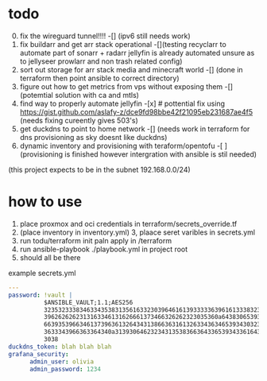 # todo 
0. fix the wireguard tunnel!!!! -[] (ipv6 still needs work)
1. fix buildarr and get arr stack operational -[](testing recyclarr to automate part of sonarr + radarr jellyfin is already automated unsure as to jellyseer prowlarr and non trash related config)
3. sort out storage for arr stack media and minecraft world -[] (done in terraform then point ansible to correct directory)
4. figure out how to get metrics from vps without exposing them -[] (potemtial solution with ca and mtls)
5. find way to properly automate jellyfin -[x] # pottential fix using https://gist.github.com/aslafy-z/dce9fd98bbe42f21095eb231687ae4f5 (needs fixing cureently gives 503's)
7. get duckdns to point to home network -[] (needs work in terraform for dns provisioning as sky doesnt like duckdns)
10. dynamic inventory and provisioning with teraform/opentofu -[ ](provisioning is finished however intergration with ansible is stil needed)


(this project expects to be in the subnet 192.168.0.0/24)

# how to use 
1. place proxmox and oci credentials in terraform/secrets_override.tf
2. (place inventory in inventory.yml)
3, plaace seret varibles in secrets.yml
3. run todu/terraform init paln apply in /terraform 
4. run ansible-playbook ./playbook.yml in project root 
5. should all be there

example secrets.yml
```yaml
---
password: !vault |
          $ANSIBLE_VAULT;1.1;AES256
          32353233383463343538313561633230396461613933333639616133383232306665616538376235
          3962626262313163346131626661373466326262323035360a643830653933623161323838313366
          66393539663461373963613264343138663631613263343634653934303236353466343634313830
          3633343966363364340a313930646232343135383663643365393433616431313663646563393938
          3038
duckdns_token: blah blah blah
grafana_security:
      admin_user: olivia
      admin_password: 1234
```